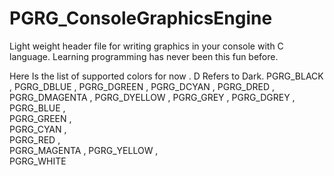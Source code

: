 # PGRG_ConsoleGraphicsEngine
Light weight header file for writing graphics in your console with C language. Learning programming has never been this fun before.

Here Is the list of supported colors for now . D Refers to Dark. 
PGRG_BLACK  ,
PGRG_DBLUE  ,
PGRG_DGREEN  ,
PGRG_DCYAN  ,
PGRG_DRED	  ,
PGRG_DMAGENTA  ,
PGRG_DYELLOW  ,
PGRG_GREY  ,
PGRG_DGREY  ,	
PGRG_BLUE  ,		
PGRG_GREEN  ,	
PGRG_CYAN  ,		
PGRG_RED  ,		
PGRG_MAGENTA  ,	
PGRG_YELLOW  ,		
PGRG_WHITE  		

